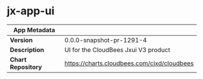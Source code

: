 # jx-app-ui

|App Metadata||
|---|---|
| **Version** | 0.0.0-snapshot-pr-1291-4 |
| **Description** | UI for the CloudBees Jxui V3 product |
| **Chart Repository** | https://charts.cloudbees.com/cjxd/cloudbees |
